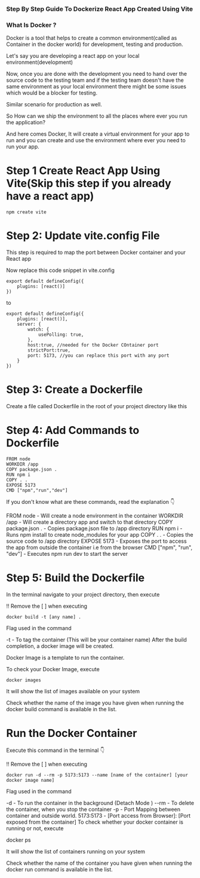 ### Step By Step Guide To Dockerize React App Created Using Vite

### What Is Docker ?
Docker is a tool that helps to create a common environment(called as Container in the docker world) for development, testing and production.

Let's say you are developing a react app on your local environment(development)

Now, once you are done with the development you need to hand over the source code to the testing team and if the testing team doesn't have the same environment as your local environment there might be some issues which would be a blocker for testing.

Similar scenario for production as well.

So How can we ship the environment to all the places where ever you run the application?

And here comes Docker, It will create a virtual environment for your app to run and you can create and use the environment where ever you need to run your app.

# Step 1 Create React App Using Vite(Skip this step if you already have a react app)

```
npm create vite
```
# Step 2: Update vite.config File
This step is required to map the port between Docker container and your React app

Now replace this code snippet in vite.config
```
export default defineConfig({
    plugins: [react()]
})
```
to 

```
export default defineConfig({
    plugins: [react()],
    server: {
        watch: {
            usePolling: true,
        },
        host:true, //needed for the Docker COntainer port
        strictPort:true,
        port: 5173, //you can replace this port with any port 
    }
})
```
# Step 3: Create a Dockerfile
Create a file called Dockerfile in the root of your project directory like this

# Step 4: Add Commands to Dockerfile

```
FROM node
WORKDIR /app
COPY package.json .
RUN npm i
COPY . .
EXPOSE 5173
CMD ["npm","run","dev"]
```
If you don't know what are these commands, read the explanation 👇

FROM node - Will create a node environment in the container
WORKDIR /app - Will create a directory app and switch to that directory
COPY package.json . - Copies package.json file to /app directory
RUN npm i - Runs npm install to create node_modules for your app
COPY . . - Copies the source code to /app directory
EXPOSE 5173 - Exposes the port to access the app from outside the container i.e from the browser
CMD ["npm", "run", "dev"] - Executes npm run dev to start the server

# Step 5: Build the Dockerfile
In the terminal navigate to your project directory, then execute

!! Remove the [ ] when executing
```
docker build -t [any name] .
```
Flag used in the command

-t - To tag the container (This will be your container name)
After the build completion, a docker image will be created.

Docker Image is a template to run the container.

To check your Docker Image, execute
```
docker images
```
It will show the list of images available on your system

Check whether the name of the image you have given when running the docker build command is available in the list.

# Run the Docker Container
Execute this command in the terminal 👇

!! Remove the [ ] when executing
```
docker run -d --rm -p 5173:5173 --name [name of the container] [your docker image name]
```
Flag used in the command

-d - To run the container in the background (Detach Mode )
--rm - To delete the container, when you stop the container
-p - Port Mapping between container and outside world.
5173:5173 - [Port access from Browser]: [Port exposed from the container]
To check whether your docker container is running or not, execute

docker ps

It will show the list of containers running on your system

Check whether the name of the container you have given when running the docker run command is available in the list.